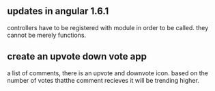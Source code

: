 ## updates in angular 1.6.1
controllers have to be registered with module in order to be called. they cannot be merely functions.
## create an upvote down vote app
a list of comments, there is an upvote and downvote icon. based on the number of votes thatthe comment recieves it will be trending higher.
